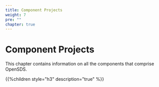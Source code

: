 ```yaml
---
title: Component Projects
weight: 7
pre: ""
chapter: true
---
```



# Component Projects  

This chapter contains information on all the components that comprise OpenSDS.

{{%children style="h3" description="true" %}}  
